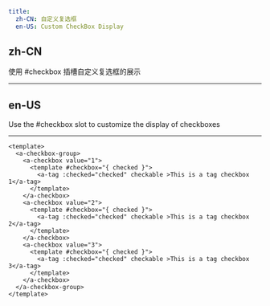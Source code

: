 ```yaml
title:
  zh-CN: 自定义复选框
  en-US: Custom CheckBox Display
```

## zh-CN

使用 #checkbox 插槽自定义复选框的展示

---

## en-US

Use the #checkbox slot to customize the display of checkboxes

---

```vue
<template>
  <a-checkbox-group>
    <a-checkbox value="1">
      <template #checkbox="{ checked }">
        <a-tag :checked="checked" checkable >This is a tag checkbox 1</a-tag>
      </template>
    </a-checkbox>
    <a-checkbox value="2">
      <template #checkbox="{ checked }">
        <a-tag :checked="checked" checkable >This is a tag checkbox 2</a-tag>
      </template>
    </a-checkbox>
    <a-checkbox value="3">
      <template #checkbox="{ checked }">
        <a-tag :checked="checked" checkable >This is a tag checkbox 3</a-tag>
      </template>
    </a-checkbox>
  </a-checkbox-group>
</template>
```
